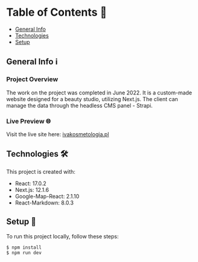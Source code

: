# Table of Contents 📑
* [General Info](#general-info)
* [Technologies](#technologies)
* [Setup](#setup)

## General Info ℹ️
### Project Overview
The work on the project was completed in June 2022. It is a custom-made website designed for a beauty studio, utilizing Next.js. The client can manage the data through the headless CMS panel - Strapi.

### Live Preview 🌐
Visit the live site here: [ivakosmetologia.pl](https://www.ivakosmetologia.pl/)

## Technologies 🛠️
This project is created with:
* React: 17.0.2
* Next.js: 12.1.6
* Google-Map-React: 2.1.10
* React-Markdown: 8.0.3

## Setup 🚀
To run this project locally, follow these steps:
```bash
$ npm install
$ npm run dev
